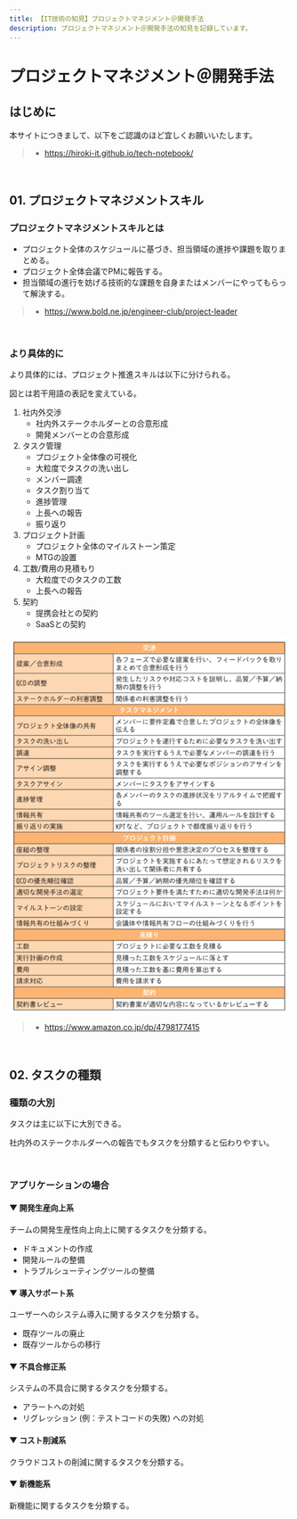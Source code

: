 ```yaml
---
title: 【IT技術の知見】プロジェクトマネジメント＠開発手法
description: プロジェクトマネジメント＠開発手法の知見を記録しています。
---
```


# プロジェクトマネジメント＠開発手法

## はじめに

本サイトにつきまして、以下をご認識のほど宜しくお願いいたします。

> - https://hiroki-it.github.io/tech-notebook/

<br>

## 01. プロジェクトマネジメントスキル

### プロジェクトマネジメントスキルとは

- プロジェクト全体のスケジュールに基づき、担当領域の進捗や課題を取りまとめる。
- プロジェクト全体会議でPMに報告する。
- 担当領域の進行を妨げる技術的な課題を自身またはメンバーにやってもらって解決する。

> - https://www.bold.ne.jp/engineer-club/project-leader

<br>

### より具体的に

より具体的には、プロジェクト推進スキルは以下に分けられる。

図とは若干用語の表記を変えている。

1. 社内外交渉
   - 社内外ステークホルダーとの合意形成
   - 開発メンバーとの合意形成
2. タスク管理
   - プロジェクト全体像の可視化
   - 大粒度でタスクの洗い出し
   - メンバー調達
   - タスク割り当て
   - 進捗管理
   - 上長への報告
   - 振り返り
3. プロジェクト計画
   - プロジェクト全体のマイルストーン策定
   - MTGの設置
4. 工数/費用の見積もり
   - 大粒度でのタスクの工数
   - 上長への報告
5. 契約
   - 提携会社との契約
   - SaaSとの契約

![project-management-skills_1](https://raw.githubusercontent.com/hiroki-it/tech-notebook-images/master/images/project-management-skills_1.png)

> - https://www.amazon.co.jp/dp/4798177415

<br>

## 02. タスクの種類

### 種類の大別

タスクは主に以下に大別できる。

社内外のステークホルダーへの報告でもタスクを分類すると伝わりやすい。

<br>

### アプリケーションの場合

#### ▼ 開発生産向上系

チームの開発生産性向上向上に関するタスクを分類する。

- ドキュメントの作成
- 開発ルールの整備
- トラブルシューティングツールの整備

#### ▼ 導入サポート系

ユーザーへのシステム導入に関するタスクを分類する。

- 既存ツールの廃止
- 既存ツールからの移行

#### ▼ 不具合修正系

システムの不具合に関するタスクを分類する。

- アラートへの対処
- リグレッション (例：テストコードの失敗) への対処

#### ▼ コスト削減系

クラウドコストの削減に関するタスクを分類する。

#### ▼ 新機能系

新機能に関するタスクを分類する。

<br>

